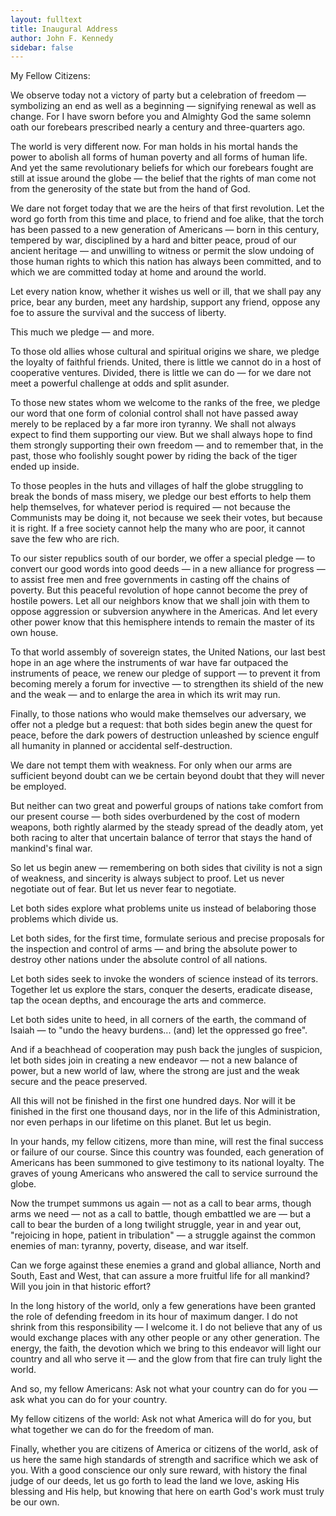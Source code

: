 ```yaml
---
layout: fulltext
title: Inaugural Address
author: John F. Kennedy
sidebar: false
---
```


<div>My Fellow Citizens:</div>

We observe today not a victory of party but a celebration of freedom — symbolizing an end as well as a beginning — signifying renewal as well as change. For I have sworn before you and Almighty God the same solemn oath our forebears prescribed nearly a century and three-quarters ago.

The world is very different now. For man holds in his mortal hands the power to abolish all forms of human poverty and all forms of human life. And yet the same revolutionary beliefs for which our forebears fought are still at issue around the globe — the belief that the rights of man come not from the generosity of the state but from the hand of God.

We dare not forget today that we are the heirs of that first revolution. Let the word go forth from this time and place, to friend and foe alike, that the torch has been passed to a new generation of Americans — born in this century, tempered by war, disciplined by a hard and bitter peace, proud of our ancient heritage — and unwilling to witness or permit the slow undoing of those human rights to which this nation has always been committed, and to which we are committed today at home and around the world.

Let every nation know, whether it wishes us well or ill, that we shall pay any price, bear any burden, meet any hardship, support any friend, oppose any foe to assure the survival and the success of liberty.

This much we pledge — and more.

To those old allies whose cultural and spiritual origins we share, we pledge the loyalty of faithful friends. United, there is little we cannot do in a host of cooperative ventures. Divided, there is little we can do — for we dare not meet a powerful challenge at odds and split asunder.

To those new states whom we welcome to the ranks of the free, we pledge our word that one form of colonial control shall not have passed away merely to be replaced by a far more iron tyranny. We shall not always expect to find them supporting our view. But we shall always hope to find them strongly supporting their own freedom — and to remember that, in the past, those who foolishly sought power by riding the back of the tiger ended up inside.

To those peoples in the huts and villages of half the globe struggling to break the bonds of mass misery, we pledge our best efforts to help them help themselves, for whatever period is required — not because the Communists may be doing it, not because we seek their votes, but because it is right. If a free society cannot help the many who are poor, it cannot save the few who are rich.

To our sister republics south of our border, we offer a special pledge — to convert our good words into good deeds — in a new alliance for progress — to assist free men and free governments in casting off the chains of poverty. But this peaceful revolution of hope cannot become the prey of hostile powers. Let all our neighbors know that we shall join with them to oppose aggression or subversion anywhere in the Americas. And let every other power know that this hemisphere intends to remain the master of its own house.

To that world assembly of sovereign states, the United Nations, our last best hope in an age where the instruments of war have far outpaced the instruments of peace, we renew our pledge of support — to prevent it from becoming merely a forum for invective — to strengthen its shield of the new and the weak — and to enlarge the area in which its writ may run.

Finally, to those nations who would make themselves our adversary, we offer not a pledge but a request: that both sides begin anew the quest for peace, before the dark powers of destruction unleashed by science engulf all humanity in planned or accidental self-destruction.

We dare not tempt them with weakness. For only when our arms are sufficient beyond doubt can we be certain beyond doubt that they will never be employed.

But neither can two great and powerful groups of nations take comfort from our present course — both sides overburdened by the cost of modern weapons, both rightly alarmed by the steady spread of the deadly atom, yet both racing to alter that uncertain balance of terror that stays the hand of mankind's final war.

So let us begin anew — remembering on both sides that civility is not a sign of weakness, and sincerity is always subject to proof. Let us never negotiate out of fear. But let us never fear to negotiate.

Let both sides explore what problems unite us instead of belaboring those problems which divide us.

Let both sides, for the first time, formulate serious and precise proposals for the inspection and control of arms — and bring the absolute power to destroy other nations under the absolute control of all nations.

Let both sides seek to invoke the wonders of science instead of its terrors. Together let us explore the stars, conquer the deserts, eradicate disease, tap the ocean depths, and encourage the arts and commerce.

Let both sides unite to heed, in all corners of the earth, the command of Isaiah — to "undo the heavy burdens... (and) let the oppressed go free".

And if a beachhead of cooperation may push back the jungles of suspicion, let both sides join in creating a new endeavor — not a new balance of power, but a new world of law, where the strong are just and the weak secure and the peace preserved.

All this will not be finished in the first one hundred days. Nor will it be finished in the first one thousand days, nor in the life of this Administration, nor even perhaps in our lifetime on this planet. But let us begin.

In your hands, my fellow citizens, more than mine, will rest the final success or failure of our course. Since this country was founded, each generation of Americans has been summoned to give testimony to its national loyalty. The graves of young Americans who answered the call to service surround the globe.

Now the trumpet summons us again — not as a call to bear arms, though arms we need — not as a call to battle, though embattled we are — but a call to bear the burden of a long twilight struggle, year in and year out, "rejoicing in hope, patient in tribulation" — a struggle against the common enemies of man: tyranny, poverty, disease, and war itself.

Can we forge against these enemies a grand and global alliance, North and South, East and West, that can assure a more fruitful life for all mankind? Will you join in that historic effort?

In the long history of the world, only a few generations have been granted the role of defending freedom in its hour of maximum danger. I do not shrink from this responsibility — I welcome it. I do not believe that any of us would exchange places with any other people or any other generation. The energy, the faith, the devotion which we bring to this endeavor will light our country and all who serve it — and the glow from that fire can truly light the world.

And so, my fellow Americans: Ask not what your country can do for you — ask what you can do for your country.

My fellow citizens of the world: Ask not what America will do for you, but what together we can do for the freedom of man.

Finally, whether you are citizens of America or citizens of the world, ask of us here the same high standards of strength and sacrifice which we ask of you. With a good conscience our only sure reward, with history the final judge of our deeds, let us go forth to lead the land we love, asking His blessing and His help, but knowing that here on earth God's work must truly be our own.